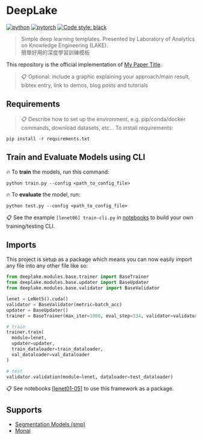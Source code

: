 # DeepLake

[![python](https://img.shields.io/badge/Python-3.9.19-3776AB.svg?style=flat&logo=python&logoColor=white)](https://www.python.org)  [![pytorch](https://img.shields.io/badge/PyTorch-2.2.0+cu118-EE4C2C.svg?style=flat&logo=pytorch)](https://pytorch.org) [![Code style: black](https://img.shields.io/badge/Code%20Style-Black-000000.svg)](https://github.com/psf/black)

> Simple deep learning templates. Presented by Laboratory of Analytics on Knowledge Engineering
(LAKE).<br>
> 簡單好用的深度學習訓練模板

This repository is the official implementation of [My Paper Title](https://arxiv.org/abs/2030.12345). 
>📋  Optional: include a graphic explaining your approach/main result, bibtex entry, link to demos, blog posts and tutorials

## Requirements
>📋  Describe how to set up the environment, e.g. pip/conda/docker commands, download datasets, etc...
To install requirements:

```setup
pip install -r requirements.txt
```
## Train and Evaluate Models using CLI

🔥 To **train** the models, run this command:

```train
python train.py --config <path_to_config_file>
```

🔥 To **evaluate** the model, run:

```eval
python test.py --config <path_to_config_file>
```

📋 See the example `[lenet06] train-cli.py` in [notebooks](./notebooks/) to build your own training/testing CLI.


## Imports
This project is setup as a package which means you can now easily import any file into any other file like so:

```python
from deeplake.modules.base.trainer import BaseTrainer
from deeplake.modules.base.updater import BaseUpdater
from deeplake.modules.base.validator import BaseValidator

lenet = LeNet5().cuda()
validator = BaseValidator(metric=batch_acc)
updater = BaseUpdater()
trainer = BaseTrainer(max_iter=1000, eval_step=334, validator=validator)

# train
trainer.train(
  module=lenet,
  updater=updater,
  train_dataloader=train_dataloader,
  val_dataloader=val_dataloader
)

# test
validator.validation(module=lenet, dataloader=test_dataloader)
```

📋 See notebooks [[lenet01-05]](./notebooks/) to use this framework as a package.

## Supports

* [Segmentation Models (smp)](https://github.com/qubvel-org/segmentation_models.pytorch)
* [Monai]()


<!--
## Contributing

>📋  Pick a licence and describe how to contribute to your code repository. 

--> 


